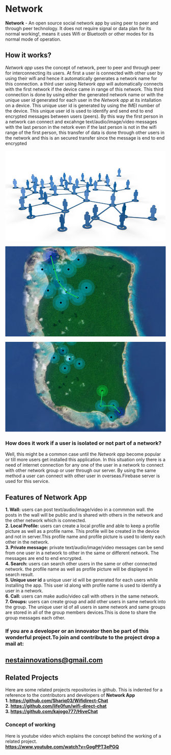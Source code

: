 # Network
**Network** - An open source social network app by using peer to peer and through peer technology. It does not require signal or data plan for its normal working!, means it uses Wifi or Bluetooth or other modes for its normal mode of operation.
## How it works?
*Network app* uses the concept of network, peer to peer and through peer for interconnecting its users. At first a user is connected with other user by using their wifi and hence it automatically generates a network name for this connection. a third user using *Network app* will automatically connects with the first network if the device came in range of this network. This third connection is done by using either the generated network name or with the unique user id generated for each user in the *Network app* at its intallation on a device. This unique user id is generated by using the IMEI number of the device. This unique user id is used to identify and send end to end encrypted messages between users (peers). By this way the first person in a network can connect and excahnge text/audio/image/video messages with the last person in the netork even if the last person is not in the wifi range of the first person, this transfer of data is done through other users in the network and this is an secured transfer since the message is end to end encrypted

<p align="center">
  <img src="https://github.com/nestainnovations/Network/blob/master/img/concept1.jpg?raw=true">
</p>

<p align="center">
  <img src="https://github.com/nestainnovations/Network/blob/master/img/concept2.png?raw=true">
</p>

<p align="center">
  <img src="https://github.com/nestainnovations/Network/blob/master/img/concept3.png?raw=true">
</p>

### How does it work if a user is isolated or not part of a network?
Well, this might be a common case until the *Network app* become popular or till more users get installed this application. In this situation only there is a need of internet connection for any one of the user in a network to connect with other network group or user through our server. By using the same method a user can connect with other user in overseas.Firebase server is used for this service.
## Features of Network App
**1.  Wall:** users can post text/audio/image/video in a commmon wall. the posts in the wall will be public and is shared with others in the network and the other network which is connected.    
**2.  Local Profile:** users can create a local profile and able to keep a profile picture as well as a profile name. This profile will be created in the device and not in server.This profile name and profile picture is used to identy each other in the network.  
**3.  Private message:** private text/audio/image/video messages can be send from one user in a network to other in the same or different network. The messages are end to end encrypted.  
**4.  Search:** users can search other users in the same or other connected network. the profile name as well as profile picture will be displayed in search result.  
**5.  Unique user id** a unique user id will be generated for each users while installing the app. This user id along with profile name is used to identify a user in a network.    
**6.  Call:**  users can make audio/video call with others in the same network.  
**7.  Groups:** users can create group and add other users in same network into the group. The unique user id of all users in same network and same groups are stored in all of the group members devices.This is done to share the group messages each other.  

### If you are a developer or an innovator then be part of this wonderful project.To join and contribute to the project drop a mail at:  
## nestainnovations@gmail.com

## Related Projects
Here are some related projects repositories in github. This is indented for a reference to the contributors and developers of **Network App**   
**1. https://github.com/Shariq03/Wifidirect-Chat**    
**2. https://github.com/life0fun/wifi-direct-chat**  
**3. https://github.com/kajogo777/HiveChat** 

### Concept of working
Here is youtube video which explains the concept behind the working of a related project.  
**https://www.youtube.com/watch?v=GogPPT3ePGQ**
